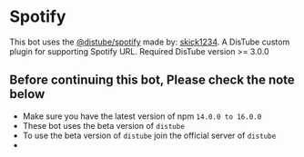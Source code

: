 # Spotify
This bot uses the [@distube/spotify](https://github.com/distubejs/spotify) made by: [skick1234](https://github.com/skick1234). A DisTube custom plugin for supporting Spotify URL. Required DisTube version >= 3.0.0

## Before continuing this bot, Please check the note below
- Make sure you have the latest version of npm `14.0.0 to 16.0.0`
- These bot uses the beta version of `distube`
- To use the beta version of `distube` join the official server of `distube`
- 
